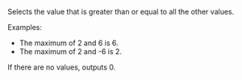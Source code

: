 Selects the value that is greater than or equal to all the other values.

Examples: 

   - The maximum of 2 and 6 is 6. 
   - The maximum of 2 and -6 is 2. 

If there are no values, outputs 0.
